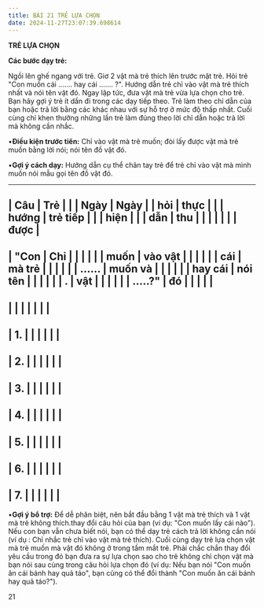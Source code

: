 ```yaml
---
title: BÀI 21 TRẺ LỰA CHỌN
date: 2024-11-27T23:07:39.698614
---
```


**TRẺ LỰA CHỌN**

**Các bước dạy trẻ:**

Ngồi lên ghế ngang với trẻ. Giơ 2 vật mà trẻ thích lên trước mặt trẻ.
Hỏi trẻ "Con muốn cái ....... hay cái ....... ?". Hướng dẫn trẻ chỉ
vào vật mà trẻ thích nhất và nói tên vật đó. Ngay lập tức, đưa vật mà
trẻ vừa lựa chọn cho trẻ. Bạn hãy gợi ý trẻ ít dần đi trong các dạy
tiếp theo. Trẻ làm theo chỉ dẫn của bạn hoặc trả lời bằng các khác
nhau với sự hỗ trợ ở mức độ thấp nhất. Cuối cùng chỉ khen thưởng những
lần trẻ làm đúng theo lời chỉ dẫn hoặc trả lời mà không cần nhắc.

•**Điều kiện trước tiên:** Chỉ vào vật mà trẻ muốn; đòi lấy được vật
mà trẻ muốn bằng lời nói; nói tên đồ vật đó.

•**Gợi ý cách dạy:** Hướng dẫn cụ thể chân tay trẻ để trẻ chỉ vào vật
mà mình muốn nói mẫu gọi tên đồ vật đó.

-------------------------------------------------------------------------
| **Câu     | **Trẻ     |           |           | **Ngày  | **Ngày    |
| hỏi**     | thực      |           |           | hướng   | trẻ tiếp  |
|           | hiện**    |           |           | dẫn**   | thu       |
|           |           |           |           |           | được**    |
-------------------------------------------------------------------------
| **"Con  | **Chỉ   |           |           |           |           |
| muốn    | vào vật |           |           |           |           |
| cái     | mà trẻ  |           |           |           |           |
| ......  | muốn và |           |           |           |           |
| hay cái | nói tên |           |           |           |           |
| .       | vật     |           |           |           |           |
| .....?"** | đó**    |           |           |           |           |
-------------------------------------------------------------------------
|           |           |           |           |           |           |
-------------------------------------------------------------------------
| 1.     |           |           |           |           |           |
-------------------------------------------------------------------------
| 2.     |           |           |           |           |           |
-------------------------------------------------------------------------
| 3.     |           |           |           |           |           |
-------------------------------------------------------------------------
| 4.     |           |           |           |           |           |
-------------------------------------------------------------------------
| 5.     |           |           |           |           |           |
-------------------------------------------------------------------------
| 6.     |           |           |           |           |           |
-------------------------------------------------------------------------
| 7.     |           |           |           |           |           |
-------------------------------------------------------------------------

•**Gợi ý bổ trợ:** Để dễ phân biệt, nên bắt đầu bằng 1 vật mà trẻ
thích và 1 vật mà trẻ không thích.thay đổi câu hỏi của bạn (ví dụ:
"Con muốn lấy cái nào"). Nếu con bạn vẫn chưa biết nói, bạn có thể dạy
trẻ cách trả lời không cần nói (ví dụ : Chỉ nhắc trẻ chỉ vào vật mà
trẻ thích). Cuối cùng dạy trẻ lựa chọn vật mà trẻ muốn mà vật đó không
ở trong tầm mắt trẻ. Phải chắc chắn thay đổi yêu cầu trong đó bạn đưa
ra sự lựa chọn sao cho trẻ không chỉ chọn vật mà bạn nói sau cùng
trong câu hỏi lựa chọn đó (ví dụ: Nếu bạn nói "Con muốn ăn cái bánh
hay quả táo", bạn cũng có thể đổi thành "Con muốn ăn cái bánh hay quả
táo?").

21

